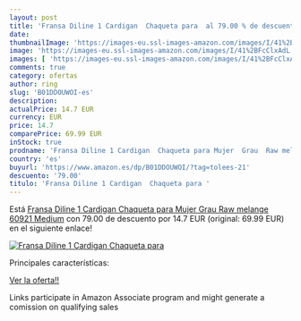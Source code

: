 ```yaml
---
layout: post
title: 'Fransa Diline 1 Cardigan  Chaqueta para  al 79.00 % de descuento'
date: 
thumbnailImage: 'https://images-eu.ssl-images-amazon.com/images/I/41%2BFcClxAdL._SL200_.jpg'
image: 'https://images-eu.ssl-images-amazon.com/images/I/41%2BFcClxAdL._SL200_.jpg'
images: [ 'https://images-eu.ssl-images-amazon.com/images/I/41%2BFcClxAdL._SL200_.jpg' ]
comments: true
category: ofertas
author: ring
slug: 'B01DDOUWOI-es'
description:
actualPrice: 14.7 EUR
currency: EUR
price: 14.7
comparePrice: 69.99 EUR
inStock: true
prodname: 'Fransa Diline 1 Cardigan  Chaqueta para Mujer  Grau  Raw melange 60921   Medium'
country: 'es'
buyurl: 'https://www.amazon.es/dp/B01DDOUWOI/?tag=tolees-21'
descuento: '79.00'
titulo: 'Fransa Diline 1 Cardigan  Chaqueta para '
---
```


Está [Fransa Diline 1 Cardigan  Chaqueta para Mujer  Grau  Raw melange 60921   Medium](https://www.amazon.es/dp/B01DDOUWOI/?tag=tolees-21) con 79.00 de descuento por 14.7 EUR (original: 69.99 EUR) en el siguiente enlace!

[![Fransa Diline 1 Cardigan  Chaqueta para ](https://images-eu.ssl-images-amazon.com/images/I/41%2BFcClxAdL._SL200_.jpg)](https://www.amazon.es/dp/B01DDOUWOI/?tag=tolees-21)

Principales características:


[Ver la oferta!!](https://www.amazon.es/dp/B01DDOUWOI/?tag=tolees-21)

Links participate in Amazon Associate program and might generate a comission on qualifying sales


